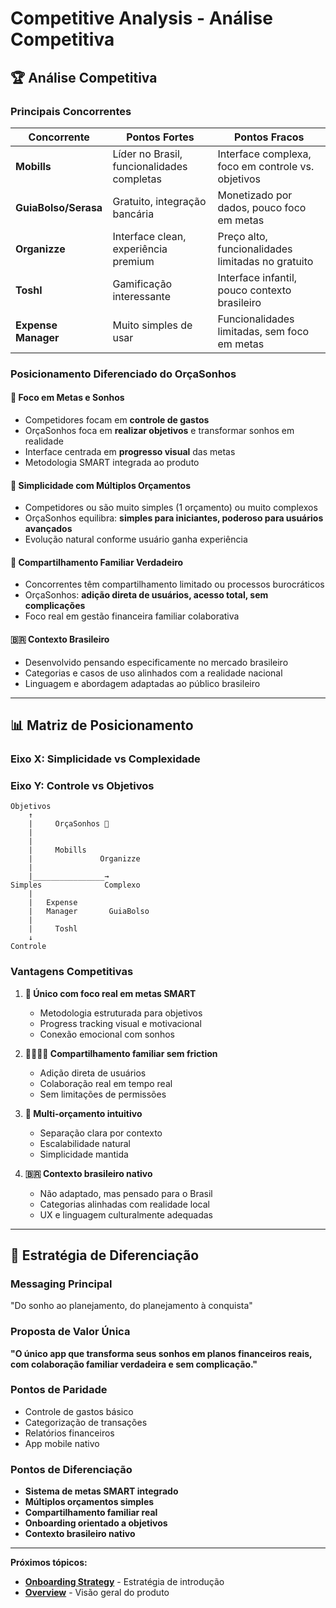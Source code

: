 # Competitive Analysis - Análise Competitiva

## 🏆 Análise Competitiva

### Principais Concorrentes

| Concorrente | Pontos Fortes | Pontos Fracos |
|-------------|---------------|---------------|
| **Mobills** | Líder no Brasil, funcionalidades completas | Interface complexa, foco em controle vs. objetivos |
| **GuiaBolso/Serasa** | Gratuito, integração bancária | Monetizado por dados, pouco foco em metas |
| **Organizze** | Interface clean, experiência premium | Preço alto, funcionalidades limitadas no gratuito |
| **Toshl** | Gamificação interessante | Interface infantil, pouco contexto brasileiro |
| **Expense Manager** | Muito simples de usar | Funcionalidades limitadas, sem foco em metas |

### Posicionamento Diferenciado do OrçaSonhos

#### 🎯 **Foco em Metas e Sonhos**
- Competidores focam em **controle de gastos**
- OrçaSonhos foca em **realizar objetivos** e transformar sonhos em realidade
- Interface centrada em **progresso visual** das metas
- Metodologia SMART integrada ao produto

#### 🔄 **Simplicidade com Múltiplos Orçamentos**
- Competidores ou são muito simples (1 orçamento) ou muito complexos
- OrçaSonhos equilibra: **simples para iniciantes, poderoso para usuários avançados**
- Evolução natural conforme usuário ganha experiência

#### 👥 **Compartilhamento Familiar Verdadeiro**
- Concorrentes têm compartilhamento limitado ou processos burocráticos
- OrçaSonhos: **adição direta de usuários, acesso total, sem complicações**
- Foco real em gestão financeira familiar colaborativa

#### 🇧🇷 **Contexto Brasileiro**
- Desenvolvido pensando especificamente no mercado brasileiro
- Categorias e casos de uso alinhados com a realidade nacional
- Linguagem e abordagem adaptadas ao público brasileiro

---

## 📊 Matriz de Posicionamento

### Eixo X: Simplicidade vs Complexidade
### Eixo Y: Controle vs Objetivos

```
Objetivos
    ↑
    |     OrçaSonhos 🎯
    |        
    |            
    |     Mobills        
    |               Organizze
    |        
    |________________→
Simples              Complexo
    |        
    |   Expense      
    |   Manager       GuiaBolso
    |        
    |     Toshl
    ↓
Controle
```

### Vantagens Competitivas

1. **🎯 Único com foco real em metas SMART**
   - Metodologia estruturada para objetivos
   - Progress tracking visual e motivacional
   - Conexão emocional com sonhos

2. **👨‍👩‍👧‍👦 Compartilhamento familiar sem friction**
   - Adição direta de usuários
   - Colaboração real em tempo real
   - Sem limitações de permissões

3. **🔄 Multi-orçamento intuitivo**
   - Separação clara por contexto
   - Escalabilidade natural
   - Simplicidade mantida

4. **🇧🇷 Contexto brasileiro nativo**
   - Não adaptado, mas pensado para o Brasil
   - Categorias alinhadas com realidade local
   - UX e linguagem culturalmente adequadas

---

## 🎯 Estratégia de Diferenciação

### Messaging Principal
"Do sonho ao planejamento, do planejamento à conquista"

### Proposta de Valor Única
**"O único app que transforma seus sonhos em planos financeiros reais, com colaboração familiar verdadeira e sem complicação."**

### Pontos de Paridade
- Controle de gastos básico
- Categorização de transações
- Relatórios financeiros
- App mobile nativo

### Pontos de Diferenciação
- **Sistema de metas SMART integrado**
- **Múltiplos orçamentos simples**
- **Compartilhamento familiar real**
- **Onboarding orientado a objetivos**
- **Contexto brasileiro nativo**

---

**Próximos tópicos:**
- **[Onboarding Strategy](./onboarding-strategy.md)** - Estratégia de introdução
- **[Overview](./overview.md)** - Visão geral do produto